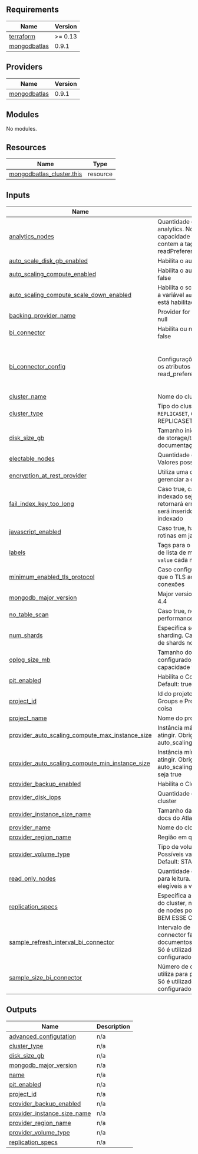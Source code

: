 ## Requirements

| Name | Version |
|------|---------|
| <a name="requirement_terraform"></a> [terraform](#requirement\_terraform) | >= 0.13 |
| <a name="requirement_mongodbatlas"></a> [mongodbatlas](#requirement\_mongodbatlas) | 0.9.1 |

## Providers

| Name | Version |
|------|---------|
| <a name="provider_mongodbatlas"></a> [mongodbatlas](#provider\_mongodbatlas) | 0.9.1 |

## Modules

No modules.

## Resources

| Name | Type |
|------|------|
| [mongodbatlas_cluster.this](https://registry.terraform.io/providers/mongodb/mongodbatlas/0.9.1/docs/resources/cluster) | resource |

## Inputs

| Name | Description | Type | Default | Required |
|------|-------------|------|---------|:--------:|
| <a name="input_analytics_nodes"></a> [analytics\_nodes](#input\_analytics\_nodes) | Quantidade de nós que servirão para analytics. Nós de analytics tem menos capacidade de os nós de leitura, mas contem a tag ANALYTICS para utilizar no readPreferenceTags | `number` | `1` | no |
| <a name="input_auto_scale_disk_gb_enabled"></a> [auto\_scale\_disk\_gb\_enabled](#input\_auto\_scale\_disk\_gb\_enabled) | Habilita o auto scaling de storage | `bool` | `true` | no |
| <a name="input_auto_scaling_compute_enabled"></a> [auto\_scaling\_compute\_enabled](#input\_auto\_scaling\_compute\_enabled) | Habilita o auto scaling da máquina. Default: false | `bool` | `false` | no |
| <a name="input_auto_scaling_compute_scale_down_enabled"></a> [auto\_scaling\_compute\_scale\_down\_enabled](#input\_auto\_scaling\_compute\_scale\_down\_enabled) | Habilita o scale down. Apenas habilitado se a variável  `auto_scaling_compute_enabled` está habilitada. Default: false | `bool` | `false` | no |
| <a name="input_backing_provider_name"></a> [backing\_provider\_name](#input\_backing\_provider\_name) | Provider for a cluster multi-tenancy. Defalt null | `any` | `null` | no |
| <a name="input_bi_connector"></a> [bi\_connector](#input\_bi\_connector) | Habilita ou não o bi\_connector. Default: false | `bool` | `false` | no |
| <a name="input_bi_connector_config"></a> [bi\_connector\_config](#input\_bi\_connector\_config) | Configurações do BI connector. Map com os atributos enabled = true e read\_preference = analytics | `list` | <pre>[<br>  {<br>    "enabled": true,<br>    "read_preference": "analytics"<br>  }<br>]</pre> | no |
| <a name="input_cluster_name"></a> [cluster\_name](#input\_cluster\_name) | Nome do cluster | `any` | `null` | no |
| <a name="input_cluster_type"></a> [cluster\_type](#input\_cluster\_type) | Tipo do cluster. Possíveis valores: `SHARDED`, `REPLICASET`, `GEOSHARDED`. Default: REPLICASET | `string` | `"REPLICASET"` | no |
| <a name="input_disk_size_gb"></a> [disk\_size\_gb](#input\_disk\_size\_gb) | Tamanho inicial do disco. PAra ver o limite de storage/tamanho de instância, cheque a documentação do Atlas | `number` | `10` | no |
| <a name="input_electable_nodes"></a> [electable\_nodes](#input\_electable\_nodes) | Quantidade de nós que podem ser eleitos. Valores possíveis: 3, 5 e 7 Default: 3 | `number` | `3` | no |
| <a name="input_encryption_at_rest_provider"></a> [encryption\_at\_rest\_provider](#input\_encryption\_at\_rest\_provider) | Utiliza uma chave do cloud provider para gerenciar a criptografia do storage | `any` | `null` | no |
| <a name="input_fail_index_key_too_long"></a> [fail\_index\_key\_too\_long](#input\_fail\_index\_key\_too\_long) | Caso true, caso o valor do campo que é indexado seja maior que 1024 bytes retornará erro. Caso false, o documento será inserido/atualizado mas não será indexado | `bool` | `true` | no |
| <a name="input_javascript_enabled"></a> [javascript\_enabled](#input\_javascript\_enabled) | Caso true, habilita o servidor a executar rotinas em javascript | `bool` | `true` | no |
| <a name="input_labels"></a> [labels](#input\_labels) | Tags para o cluster. Especificar no formato de lista de maps sendo as chaves: `key` e `value` cada map | `list` | `[]` | no |
| <a name="input_minimum_enabled_tls_protocol"></a> [minimum\_enabled\_tls\_protocol](#input\_minimum\_enabled\_tls\_protocol) | Caso configurado, habilita a versão mínima que o TLS aceita para estabelecer conexões | `any` | `null` | no |
| <a name="input_mongodb_major_version"></a> [mongodb\_major\_version](#input\_mongodb\_major\_version) | Major version da engine do Mongo. Default: 4.4 | `string` | `"4.4"` | no |
| <a name="input_no_table_scan"></a> [no\_table\_scan](#input\_no\_table\_scan) | Caso true, nenhuma operação que performance table\_scan será permitida | `bool` | `false` | no |
| <a name="input_num_shards"></a> [num\_shards](#input\_num\_shards) | Especifica se o cluster é uma replicaset ou sharding. Caso >1, especifica a quantidade de shards no cluster. Default: 1 | `number` | `1` | no |
| <a name="input_oplog_size_mb"></a> [oplog\_size\_mb](#input\_oplog\_size\_mb) | Tamanho do oplog em MB. Caso não seja configurado, o próprio Atlas utiliza 5% da capacidade total do disco como oplog | `any` | `null` | no |
| <a name="input_pit_enabled"></a> [pit\_enabled](#input\_pit\_enabled) | Habilita o Continuous Cloud Backup. Default: true | `bool` | `true` | no |
| <a name="input_project_id"></a> [project\_id](#input\_project\_id) | Id do projeto onde o cluster será criado. Groups e Projects no Atlas são a mesma coisa | `string` | `null` | no |
| <a name="input_project_name"></a> [project\_name](#input\_project\_name) | Nome do projeto onde o cluster será criado | `any` | `null` | no |
| <a name="input_provider_auto_scaling_compute_max_instance_size"></a> [provider\_auto\_scaling\_compute\_max\_instance\_size](#input\_provider\_auto\_scaling\_compute\_max\_instance\_size) | Instância máxima que o auto scaling pode atingir. Obrigatório caso a variável auto\_scaling\_compute\_enabled seja true | `any` | `null` | no |
| <a name="input_provider_auto_scaling_compute_min_instance_size"></a> [provider\_auto\_scaling\_compute\_min\_instance\_size](#input\_provider\_auto\_scaling\_compute\_min\_instance\_size) | Instância mínima que o auto scaling pode atingir. Obrigatório caso a variável auto\_scaling\_compute\_scale\_down\_enabled seja true | `any` | `null` | no |
| <a name="input_provider_backup_enabled"></a> [provider\_backup\_enabled](#input\_provider\_backup\_enabled) | Habilita o Cloud provider Backup | `bool` | `true` | no |
| <a name="input_provider_disk_iops"></a> [provider\_disk\_iops](#input\_provider\_disk\_iops) | Quantidade de iops provisionada para o cluster | `any` | `null` | no |
| <a name="input_provider_instance_size_name"></a> [provider\_instance\_size\_name](#input\_provider\_instance\_size\_name) | Tamanho das instâncias no cluster. Olhar a docs do Atlas para mais info. Default: M10 | `string` | `"M10"` | no |
| <a name="input_provider_name"></a> [provider\_name](#input\_provider\_name) | Nome do cloud provider | `string` | `"AWS"` | no |
| <a name="input_provider_region_name"></a> [provider\_region\_name](#input\_provider\_region\_name) | Região em que o cluster será criado | `string` | `"US_EAST_1"` | no |
| <a name="input_provider_volume_type"></a> [provider\_volume\_type](#input\_provider\_volume\_type) | Tipo de volume que será utilizado. Possíveis valores: `STANDARD` e `PROVISIONED`. Default: STANDARD | `string` | `"STANDARD"` | no |
| <a name="input_read_only_nodes"></a> [read\_only\_nodes](#input\_read\_only\_nodes) | Quantidade de nós que servirão apenas para leitura. Esses nodes não pode ser elegíveis a virar uma réplica primária | `number` | `0` | no |
| <a name="input_replication_specs"></a> [replication\_specs](#input\_replication\_specs) | Específica as configurações multi-região do cluster, nós de analytics e quantidade de nodes por região/cluster. DOCUMENTAR BEM ESSE CARA AQUI | `list` | `[]` | no |
| <a name="input_sample_refresh_interval_bi_connector"></a> [sample\_refresh\_interval\_bi\_connector](#input\_sample\_refresh\_interval\_bi\_connector) | Intervalo de tempo em segundos que o bi connector faz a atualizações dos documentos para criar o schema relacional. Só é utilizado caso o bi connector esteja configurado | `any` | `null` | no |
| <a name="input_sample_size_bi_connector"></a> [sample\_size\_bi\_connector](#input\_sample\_size\_bi\_connector) | Número de documentos que o bi connector utiliza para pegar informações do schema. Só é utilizado caso o bi connector esteja configurado | `any` | `null` | no |

## Outputs

| Name | Description |
|------|-------------|
| <a name="output_advanced_configutation"></a> [advanced\_configutation](#output\_advanced\_configutation) | n/a |
| <a name="output_cluster_type"></a> [cluster\_type](#output\_cluster\_type) | n/a |
| <a name="output_disk_size_gb"></a> [disk\_size\_gb](#output\_disk\_size\_gb) | n/a |
| <a name="output_mongodb_major_version"></a> [mongodb\_major\_version](#output\_mongodb\_major\_version) | n/a |
| <a name="output_name"></a> [name](#output\_name) | n/a |
| <a name="output_pit_enabled"></a> [pit\_enabled](#output\_pit\_enabled) | n/a |
| <a name="output_project_id"></a> [project\_id](#output\_project\_id) | n/a |
| <a name="output_provider_backup_enabled"></a> [provider\_backup\_enabled](#output\_provider\_backup\_enabled) | n/a |
| <a name="output_provider_instance_size_name"></a> [provider\_instance\_size\_name](#output\_provider\_instance\_size\_name) | n/a |
| <a name="output_provider_region_name"></a> [provider\_region\_name](#output\_provider\_region\_name) | n/a |
| <a name="output_provider_volume_type"></a> [provider\_volume\_type](#output\_provider\_volume\_type) | n/a |
| <a name="output_replication_specs"></a> [replication\_specs](#output\_replication\_specs) | n/a |

